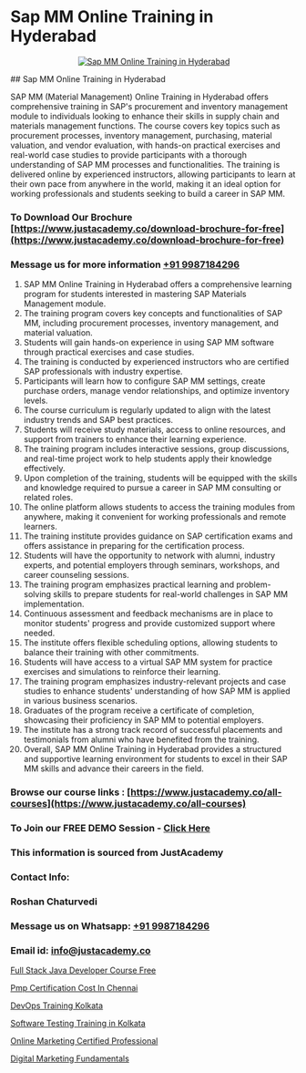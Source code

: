 # Sap MM Online Training in Hyderabad

<p align="center">
  <a href="https://justacademy.co/course-detail/sap-abap-on-hana-training">
    <img src="https://justacademy.co/storage2/course_image/1708336814_course_image.png" alt="Sap MM Online Training in Hyderabad">
  </a>
</p>
## Sap MM Online Training in Hyderabad

SAP MM (Material Management) Online Training in Hyderabad offers comprehensive training in SAP's procurement and inventory management module to individuals looking to enhance their skills in supply chain and materials management functions. The course covers key topics such as procurement processes, inventory management, purchasing, material valuation, and vendor evaluation, with hands-on practical exercises and real-world case studies to provide participants with a thorough understanding of SAP MM processes and functionalities. The training is delivered online by experienced instructors, allowing participants to learn at their own pace from anywhere in the world, making it an ideal option for working professionals and students seeking to build a career in SAP MM.
### To Download Our Brochure [https://www.justacademy.co/download-brochure-for-free](https://www.justacademy.co/download-brochure-for-free)
### Message us for more information [+91 9987184296](https://api.whatsapp.com/send?phone=919987184296)
1) SAP MM Online Training in Hyderabad offers a comprehensive learning program for students interested in mastering SAP Materials Management module.
2) The training program covers key concepts and functionalities of SAP MM, including procurement processes, inventory management, and material valuation.
3) Students will gain hands-on experience in using SAP MM software through practical exercises and case studies.
4) The training is conducted by experienced instructors who are certified SAP professionals with industry expertise.
5) Participants will learn how to configure SAP MM settings, create purchase orders, manage vendor relationships, and optimize inventory levels.
6) The course curriculum is regularly updated to align with the latest industry trends and SAP best practices.
7) Students will receive study materials, access to online resources, and support from trainers to enhance their learning experience.
8) The training program includes interactive sessions, group discussions, and real-time project work to help students apply their knowledge effectively.
9) Upon completion of the training, students will be equipped with the skills and knowledge required to pursue a career in SAP MM consulting or related roles.
10) The online platform allows students to access the training modules from anywhere, making it convenient for working professionals and remote learners.
11) The training institute provides guidance on SAP certification exams and offers assistance in preparing for the certification process.
12) Students will have the opportunity to network with alumni, industry experts, and potential employers through seminars, workshops, and career counseling sessions.
13) The training program emphasizes practical learning and problem-solving skills to prepare students for real-world challenges in SAP MM implementation.
14) Continuous assessment and feedback mechanisms are in place to monitor students' progress and provide customized support where needed.
15) The institute offers flexible scheduling options, allowing students to balance their training with other commitments.
16) Students will have access to a virtual SAP MM system for practice exercises and simulations to reinforce their learning.
17) The training program emphasizes industry-relevant projects and case studies to enhance students' understanding of how SAP MM is applied in various business scenarios.
18) Graduates of the program receive a certificate of completion, showcasing their proficiency in SAP MM to potential employers.
19) The institute has a strong track record of successful placements and testimonials from alumni who have benefited from the training.
20) Overall, SAP MM Online Training in Hyderabad provides a structured and supportive learning environment for students to excel in their SAP MM skills and advance their careers in the field.

### Browse our course links : [https://www.justacademy.co/all-courses](https://www.justacademy.co/all-courses) 
### To Join our FREE DEMO Session - [Click Here](https://www.justacademy.co/register-for-course-demo)


### This information is sourced from JustAcademy
### Contact Info:
### Roshan Chaturvedi
### Message us on Whatsapp: [+91 9987184296](https://api.whatsapp.com/send?phone=919987184296)
### Email id: [info@justacademy.co](mailto:info@justacademy.co)
                
[Full Stack Java Developer Course Free](https://www.linkedin.com/pulse/full-stack-java-developer-course-free-justacademy-coimbatore-zkkac/)

[Pmp Certification Cost In Chennai](https://www.linkedin.com/pulse/pmp-certification-cost-chennai-justacademy-thane-ru5qc?trackingId=bsdSonW6nk7xSWRxLW97%2Fw%3D%3D&lipi=urn%3Ali%3Apage%3Ad_flagship3_company_admin%3B8x4oZRFoSmO4CZ5ThOfedg%3D%3D)

[DevOps Training Kolkata](https://medium.com/@ranemanish460/devops-training-kolkata-8f8678e4dc7d)

[Software Testing Training in Kolkata](https://medium.com/@shivamja27/software-testing-training-in-kolkata-98b6269e6860)

[Online Marketing Certified Professional](https://justacademyin.github.io/justacademy/online-marketing-certified-professional)

[Digital Marketing Fundamentals](https://justacademyin.github.io/Articles/Digital-Marketing-Fundamentals)

